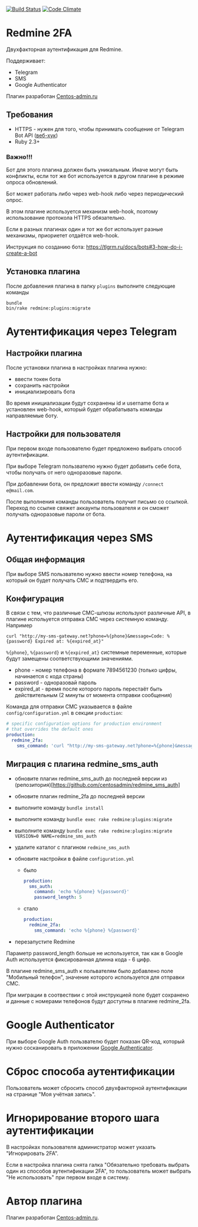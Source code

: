 [![Build Status](https://travis-ci.org/centosadmin/redmine_2fa.svg?branch=master)](https://travis-ci.org/centosadmin/redmine_2fa)
[![Code Climate](https://codeclimate.com/github/centosadmin/redmine_2fa/badges/gpa.svg)](https://codeclimate.com/github/centosadmin/redmine_2fa)

# Redmine 2FA

Двухфакторная аутентификация для Redmine.

Поддерживает:
* Telegram
* SMS
* Google Authenticator

Плагин разработан [Centos-admin.ru](https://centos-admin.ru/)

## Требования

* HTTPS - нужен для того, чтобы принимать сообщение от Telegram Bot API ([веб-хук](https://tlgrm.ru/docs/bots/api#setwebhook))
* Ruby 2.3+

### Важно!!!

Бот для этого плагина должен быть уникальным. Иначе могут быть конфликты, если тот же бот используется в другом плагине в режиме опроса обновлений.

Бот может работать либо через web-hook либо через периодический опрос.

В этом плагине используется механизм web-hook, поэтому использование протокола HTTPS обязательно.

Если в разных плагинах один и тот же бот использует разные механизмы, приориетет отдаётся web-hook.

Инструкция по созданию бота: https://tlgrm.ru/docs/bots#3-how-do-i-create-a-bot

## Установка плагина

После добавления плагина в папку `plugins` выполните следующие команды
```
bundle
bin/rake redmine:plugins:migrate
```

# Аутентификация через Telegram

## Настройки плагина

После установки плагина в настройках плагина нужно:
* ввести токен бота 
* сохранить настройки
* инициализировать бота 

Во время инициализации будут сохранены id и username бота и установлен web-hook, который будет обрабатывать команды направляемые боту.

## Настройки для пользователя

При первом входе пользователю будет предложено выбрать способ аутентификации.
 
При выборе Telegram пользвателю нужно будет добавить себе бота, чтобы получать от него одноразовые пароли.

При добавлении бота, он предложит ввести команду `/connect e@mail.com`.

После выполнения команды пользователь получит письмо со ссылкой.
Переход по ссылке свяжет аккаунты пользователя и он сможет получать одноразовые пароли от бота.

# Аутентификация через SMS

## Общая информация

При выборе SMS пользвателю нужно ввести номер телефона, на который он будет получать СМС и подтвердить его.

## Конфигурация

В связи с тем, что различные СМС-шлюзы используют различные API, в плагине испольуется отправка СМС через системную 
команду. Например

```
curl "http://my-sms-gateway.net?phone=%{phone}&message=Code: %{password} Expired at: %{expired_at}"
```
`%{phone}`, `%{password}` и `%{expired_at}` системные переменные, которые будут замещены соответствующими значениями. 

* phone - номер телефона в формате 7894561230 (только цифры, начинается с кода страны)
* password - одноразовай пароль
* expired_at - время после которого пароль перестаёт быть действительным (2 минуты от момента отправки сообщения)

Команда для отправки СМС указывается в файле `config/configuration.yml` в секции `production`:
```yaml
# specific configuration options for production environment
# that overrides the default ones
production:
  redmine_2fa:
    sms_command: 'curl "http://my-sms-gateway.net?phone=%{phone}&message=Code: %{password} Expired at: %{expired_at}"'
```

## Миграция с плагина redmine_sms_auth

* обновите плагин redmine_sms_auth до последней версии из (репозитория)[https://github.com/centosadmin/redmine_sms_auth]
* обновите плагин redmine_2fa до последней версии
* выполните команду `bundle install`
* выполните команду `bundle exec rake redmine:plugins:migrate`
* выполните команду `bundle exec rake redmine:plugins:migrate VERSION=0 NAME=redmine_sms_auth`
* удалите каталог с плагином `redmine_sms_auth`
* обновите настройки в файле `configuration.yml`
  * было
    ```yaml
    production:
      sms_auth:
        command: 'echo %{phone} %{password}'
        password_length: 5
    ```
  * стало
    ```yaml
    production:
      redmine_2fa:
        sms_command: 'echo %{phone} %{password}'
    ```

* перезапустите Redmine

Параметр password_length больше не используется, так как в Google Auth используется фиксированная длинна кода - 6 цифр.

В плагине redmine_sms_auth к польвателям было добавлено поле "Мобильный телефон", значение которого используется для 
отправки СМС.

При миграции в соотвествии с этой инструкцией поле будет сохранено и данные с номерами телефонов будут доступны в 
плагине redmine_2fa.

# Google Authenticator

При выборе Google Auth пользвателю будет показан QR-код, который нужно сосканировать в приложении [Google 
Authenticator](https://support.google.com/accounts/answer/1066447).

# Сброс способа аутентификации

Пользователь может сбросить способ двухфакторной аутентификации на странице "Моя учётная запись".

# Игнорирование второго шага аутентификации

В настройках пользователя администратор может указать "Игнорировать 2FA".

Если в настройка плагина снята галка "Обязательно требовать выбрать один из способов аутентификации 2FA", то 
пользователь может выбрать "Не использовать" при первом входе в систему.

# Автор плагина

Плагин разработан [Centos-admin.ru](http://centos-admin.ru/).

